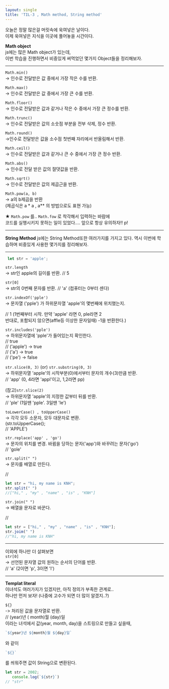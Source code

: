 ```yaml
---
layout: single
title: 'TIL-3 , Math method, String method'
---
```


오늘은 정말 많은걸 머릿속에 욱여넣은 날이다.  
이제 욱여넣은 지식을 이곳에 풀어놓을 시간이다.  

**Math object**  
js에는 많은 Math object가 있는데,  
이번 학습을 진행하면서 비중있게 써먹었던 몇가지 Object들을 정리해보자.  

****

`Math.min()`  
-> 인수로 전달받은 값 중에서 가장 작은 수를 반환.

`Math.max()`  
-> 인수로 전달받은 값 중에서 가장 큰 수를 반환.

`Math.floor()`  
-> 인수로 전달받은 값과 같거나 작은 수 중에서 가장 큰 정수를 반환.

`Math.trunc()`  
-> 인수로 전달받은 값의 소숫점 부분을 전부 삭제, 정수 반환.

`Math.round()`  
->인수로 전달받은 값을 소수점 첫번째 자리에서 반올림해서 반환.

`Math.ceil()`  
-> 인수로 전달받은 값과 같거나 큰 수 중에서 가장 큰 정수 반환.

`Math.abs()`  
-> 인수로 전달 받은 값의 절댓값을 반환.

`Math.sqrt()`  
-> 인수로 전달받은 값의 제곱근을 반환.

`Math.pow(a, b)`  
-> a의 b제곱을 반환  
(제곱식은 a * a , a** 의 방법으로도 표현 가능)


★ `Math.pow` 를.. `Math.fow` 로 착각해서 입력하는 바람에  
코드를 실행시키지 못하는 일이 있었다.... 앞으로 항상 유의하자!! p!

****



**String Method**
js에는 String Method또한 여러가지를 가지고 있다.
역시 이번에 학습하며 비중있게 사용한 몇가지를 정리해보자.

****

>
```javascript
 let str = 'apple';
```

`str.length`  
-> str인 apple의 길이를 반환. // 5

`str[0]`  
-> str의 0번째 문자를 반환. // 'a' (컴퓨터는 0부터 센다)

`str.indexOf('pple')`  
-> 문자열 ('pple') 가 하위문자열 'apple'의 몇번째에 위치했는지.

// 1 (1번째부터 시작. 만약 'apple' 라면 0, ple라면 2  
반대로, 포함되지 않으면(affle등 이상한 문자일때) -1을 반환한다.)

`str.includes('pple')`  
-> 하위문자열에 'pple'가 들어있는지 확인한다.  
// true  
// ('apple') -> true  
// ('a') -> true  
// ('pe') -> false  

`str.slice(0, 3)` (or) `str.substring(0, 3)`  
-> 하위문자열 'apple'의 시작부분(0)에서부터 문자의 개수(3)만큼 반환.  
// 'app' (0, 4라면 'appl'이고, 1,2라면 pp)

(참고)`str.slice(2)`  
-> 하위문자열 'apple'의 지정한 값부터 뒤를 반환.  
// 'ple' (1일땐 'pple'. 3일땐 'le')

`toLowerCase() , toUpperCase()`  
-> 각각 모두 소문자, 모두 대문자로 변환.  
(str.toUpperCase();  
// 'APPLE')

`str.replace('app' , 'go')`  
-> 문자의 위치를 변경. 바뀜을 당하는 문자('app')와 바꾸려는 문자('go')  
// 'gole'

`str.split(" ")`  
-> 문자를 배열로 만든다.

//
>
```javascript
let str = "hi, my name is KNH";
str.split(" ")
//["hi," , "my" , "name" , "is" , "KNH"]
```


`str.join(" ")`  
-> 배열을 문자로 바꾼다.

//
>
```javascript
let str = ["hi," , "my" , "name" , "is" , "KNH"];
str.joim(" ")
//"hi, my name is KNH"
```

****
이외에 하나만 더 살펴보면  
`str[0]`  
-> 선언된 문자열 값의 원하는 순서의 단어를 반환.  
// 'a' (2이면 'p', 	3이면 'l')

****

**Templat literal**  
이녀석도 여러가지가 있겠지만, 아직 정의가 부족한 관계로..  
하나만 먼저 보자! (나중에 고수가 되면 더 많이 알겠지..?)  

 `${}`  
-> 처리된 값을 문자열로 반환.  
//  (year)년 (	month)월 (day)일    
이라는 녀석에서 값(year, month, day)을 스트링으로 만들고 싶을때,  

>
```javascript
`${year}년 ${month}월 ${day}일`
```

와 같이

>
```javascript
`${}`
```

를 씌워주면 값이 String으로 변환된다.

>
```javascript
let str = 2002;
   console.log(`${str}`)
// "str"
```
